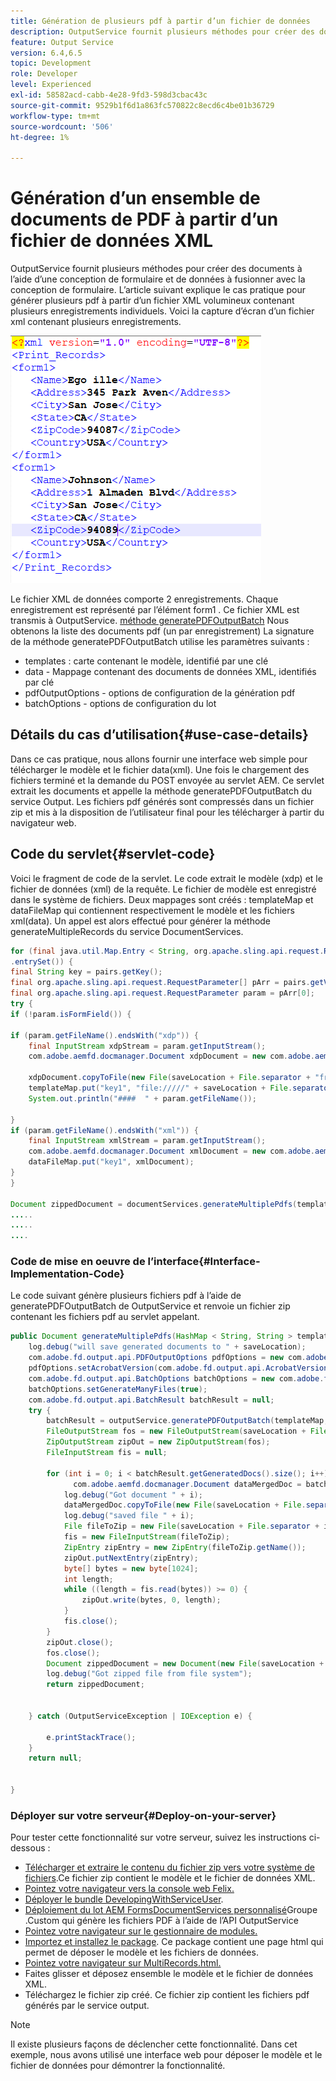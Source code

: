 ```yaml
---
title: Génération de plusieurs pdf à partir d’un fichier de données
description: OutputService fournit plusieurs méthodes pour créer des documents à l’aide d’une conception de formulaire et de données à fusionner avec la conception de formulaire. Découvrez comment générer plusieurs pdf à partir d’un fichier XML volumineux contenant plusieurs enregistrements individuels.
feature: Output Service
version: 6.4,6.5
topic: Development
role: Developer
level: Experienced
exl-id: 58582acd-cabb-4e28-9fd3-598d3cbac43c
source-git-commit: 9529b1f6d1a863fc570822c8ecd6c4be01b36729
workflow-type: tm+mt
source-wordcount: '506'
ht-degree: 1%

---
```


# Génération d’un ensemble de documents de PDF à partir d’un fichier de données XML

OutputService fournit plusieurs méthodes pour créer des documents à l’aide d’une conception de formulaire et de données à fusionner avec la conception de formulaire. L’article suivant explique le cas pratique pour générer plusieurs pdf à partir d’un fichier XML volumineux contenant plusieurs enregistrements individuels.
Voici la capture d’écran d’un fichier xml contenant plusieurs enregistrements.

![multi-enregistrement-xml](assets/multi-record-xml.PNG)

Le fichier XML de données comporte 2 enregistrements. Chaque enregistrement est représenté par l’élément form1 . Ce fichier XML est transmis à OutputService. [méthode generatePDFOutputBatch](https://helpx.adobe.com/aem-forms/6/javadocs/com/adobe/fd/output/api/OutputService.html) Nous obtenons la liste des documents pdf (un par enregistrement) La signature de la méthode generatePDFOutputBatch utilise les paramètres suivants :

* templates : carte contenant le modèle, identifié par une clé
* data - Mappage contenant des documents de données XML, identifiés par clé
* pdfOutputOptions - options de configuration de la génération pdf
* batchOptions - options de configuration du lot



## Détails du cas d’utilisation{#use-case-details}

Dans ce cas pratique, nous allons fournir une interface web simple pour télécharger le modèle et le fichier data(xml). Une fois le chargement des fichiers terminé et la demande du POST envoyée au servlet AEM. Ce servlet extrait les documents et appelle la méthode generatePDFOutputBatch du service Output. Les fichiers pdf générés sont compressés dans un fichier zip et mis à la disposition de l’utilisateur final pour les télécharger à partir du navigateur web.

## Code du servlet{#servlet-code}

Voici le fragment de code de la servlet. Le code extrait le modèle (xdp) et le fichier de données (xml) de la requête. Le fichier de modèle est enregistré dans le système de fichiers. Deux mappages sont créés : templateMap et dataFileMap qui contiennent respectivement le modèle et les fichiers xml(data). Un appel est alors effectué pour générer la méthode generateMultipleRecords du service DocumentServices.

```java
for (final java.util.Map.Entry < String, org.apache.sling.api.request.RequestParameter[] > pairs: params
.entrySet()) {
final String key = pairs.getKey();
final org.apache.sling.api.request.RequestParameter[] pArr = pairs.getValue();
final org.apache.sling.api.request.RequestParameter param = pArr[0];
try {
if (!param.isFormField()) {

if (param.getFileName().endsWith("xdp")) {
    final InputStream xdpStream = param.getInputStream();
    com.adobe.aemfd.docmanager.Document xdpDocument = new com.adobe.aemfd.docmanager.Document(xdpStream);

    xdpDocument.copyToFile(new File(saveLocation + File.separator + "fromui.xdp"));
    templateMap.put("key1", "file://///" + saveLocation + File.separator + "fromui.xdp");
    System.out.println("####  " + param.getFileName());

}
if (param.getFileName().endsWith("xml")) {
    final InputStream xmlStream = param.getInputStream();
    com.adobe.aemfd.docmanager.Document xmlDocument = new com.adobe.aemfd.docmanager.Document(xmlStream);
    dataFileMap.put("key1", xmlDocument);
}
}

Document zippedDocument = documentServices.generateMultiplePdfs(templateMap, dataFileMap,saveLocation);
.....
.....
....
```

### Code de mise en oeuvre de l’interface{#Interface-Implementation-Code}

Le code suivant génère plusieurs fichiers pdf à l’aide de generatePDFOutputBatch de OutputService et renvoie un fichier zip contenant les fichiers pdf au servlet appelant.

```java
public Document generateMultiplePdfs(HashMap < String, String > templateMap, HashMap < String, Document > dataFileMap, String saveLocation) {
    log.debug("will save generated documents to " + saveLocation);
    com.adobe.fd.output.api.PDFOutputOptions pdfOptions = new com.adobe.fd.output.api.PDFOutputOptions();
    pdfOptions.setAcrobatVersion(com.adobe.fd.output.api.AcrobatVersion.Acrobat_11);
    com.adobe.fd.output.api.BatchOptions batchOptions = new com.adobe.fd.output.api.BatchOptions();
    batchOptions.setGenerateManyFiles(true);
    com.adobe.fd.output.api.BatchResult batchResult = null;
    try {
        batchResult = outputService.generatePDFOutputBatch(templateMap, dataFileMap, pdfOptions, batchOptions);
        FileOutputStream fos = new FileOutputStream(saveLocation + File.separator + "zippedfile.zip");
        ZipOutputStream zipOut = new ZipOutputStream(fos);
        FileInputStream fis = null;

        for (int i = 0; i < batchResult.getGeneratedDocs().size(); i++) {
              com.adobe.aemfd.docmanager.Document dataMergedDoc = batchResult.getGeneratedDocs().get(i);
            log.debug("Got document " + i);
            dataMergedDoc.copyToFile(new File(saveLocation + File.separator + i + ".pdf"));
            log.debug("saved file " + i);
            File fileToZip = new File(saveLocation + File.separator + i + ".pdf");
            fis = new FileInputStream(fileToZip);
            ZipEntry zipEntry = new ZipEntry(fileToZip.getName());
            zipOut.putNextEntry(zipEntry);
            byte[] bytes = new byte[1024];
            int length;
            while ((length = fis.read(bytes)) >= 0) {
                zipOut.write(bytes, 0, length);
            }
            fis.close();
        }
        zipOut.close();
        fos.close();
        Document zippedDocument = new Document(new File(saveLocation + File.separator + "zippedfile.zip"));
        log.debug("Got zipped file from file system");
        return zippedDocument;


    } catch (OutputServiceException | IOException e) {

        e.printStackTrace();
    }
    return null;


}
```

### Déployer sur votre serveur{#Deploy-on-your-server}

Pour tester cette fonctionnalité sur votre serveur, suivez les instructions ci-dessous :

* [Télécharger et extraire le contenu du fichier zip vers votre système de fichiers](assets/mult-records-template-and-xml-file.zip).Ce fichier zip contient le modèle et le fichier de données XML.
* [Pointez votre navigateur vers la console web Felix.](http://localhost:4502/system/console/bundles)
* [Déployer le bundle DevelopingWithServiceUser](/help/forms/assets/common-osgi-bundles/DevelopingWithServiceUser.jar).
* [Déploiement du lot AEM FormsDocumentServices personnalisé](/help/forms/assets/common-osgi-bundles/AEMFormsDocumentServices.core-1.0-SNAPSHOT.jar)Groupe .Custom qui génère les fichiers PDF à l’aide de l’API OutputService
* [Pointez votre navigateur sur le gestionnaire de modules.](http://localhost:4502/crx/packmgr/index.jsp)
* [Importez et installez le package](assets/generate-multiple-pdf-from-xml.zip). Ce package contient une page html qui permet de déposer le modèle et les fichiers de données.
* [Pointez votre navigateur sur MultiRecords.html.](http://localhost:4502/content/DocumentServices/Multirecord.html?)
* Faites glisser et déposez ensemble le modèle et le fichier de données XML.
* Téléchargez le fichier zip créé. Ce fichier zip contient les fichiers pdf générés par le service output.

>[!NOTE]
>Il existe plusieurs façons de déclencher cette fonctionnalité. Dans cet exemple, nous avons utilisé une interface web pour déposer le modèle et le fichier de données pour démontrer la fonctionnalité.
